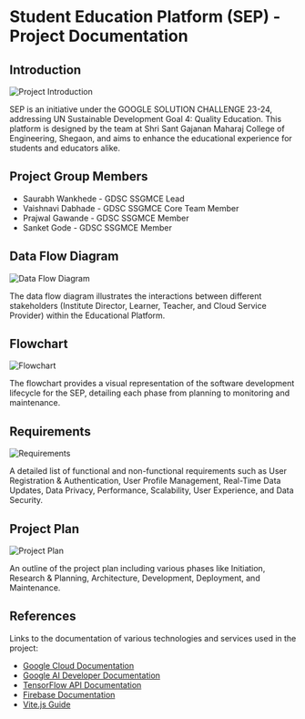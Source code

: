 # Student Education Platform (SEP) - Project Documentation

## Introduction

![Project Introduction](path-to-image/introduction-image.png)

SEP is an initiative under the GOOGLE SOLUTION CHALLENGE 23-24, addressing UN Sustainable Development Goal 4: Quality Education. This platform is designed by the team at Shri Sant Gajanan Maharaj College of Engineering, Shegaon, and aims to enhance the educational experience for students and educators alike.

## Project Group Members

- Saurabh Wankhede - GDSC SSGMCE Lead
- Vaishnavi Dabhade - GDSC SSGMCE Core Team Member
- Prajwal Gawande - GDSC SSGMCE Member
- Sanket Gode - GDSC SSGMCE Member

## Data Flow Diagram

![Data Flow Diagram](path-to-image/data-flow-diagram.png)

The data flow diagram illustrates the interactions between different stakeholders (Institute Director, Learner, Teacher, and Cloud Service Provider) within the Educational Platform.

## Flowchart

![Flowchart](path-to-image/flowchart.png)

The flowchart provides a visual representation of the software development lifecycle for the SEP, detailing each phase from planning to monitoring and maintenance.

## Requirements

![Requirements](path-to-image/requirements.png)

A detailed list of functional and non-functional requirements such as User Registration & Authentication, User Profile Management, Real-Time Data Updates, Data Privacy, Performance, Scalability, User Experience, and Data Security.

## Project Plan

![Project Plan](path-to-image/project-plan.png)

An outline of the project plan including various phases like Initiation, Research & Planning, Architecture, Development, Deployment, and Maintenance.

## References

Links to the documentation of various technologies and services used in the project:

- [Google Cloud Documentation](https://cloud.google.com/docs)
- [Google AI Developer Documentation](https://ai.google.dev/docs)
- [TensorFlow API Documentation](https://www.tensorflow.org/api_docs)
- [Firebase Documentation](https://firebase.google.com/docs)
- [Vite.js Guide](https://vitejs.dev/guide/)
